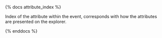 {% docs attribute_index %}

Index of the attribute within the event, corresponds with how the attributes are presented on the explorer.

{% enddocs %}